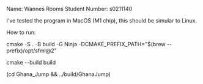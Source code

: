 Name: Wannes Rooms
Student Number: s0211140

I've tested the program in MacOS (M1 chip), this should be simular to Linux. 



How to run:

cmake -S . -B build -G Ninja -DCMAKE_PREFIX_PATH="$(brew --prefix)/opt/sfml@2"

cmake --build build

(cd Ghana_Jump && ../build/GhanaJump)
